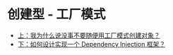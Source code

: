 # 创建型 - 工厂模式

- [上：我为什么说没事不要随便用工厂模式创建对象？](https://time.geekbang.org/column/article/197254)
- [下：如何设计实现一个 Dependency Injection 框架？](https://time.geekbang.org/column/article/198614)